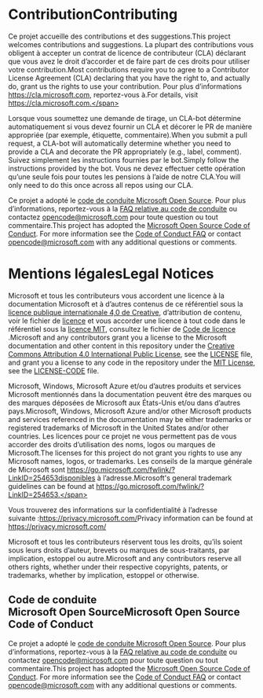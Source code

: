 # <a name="contributing"></a><span data-ttu-id="96b41-101">Contribution</span><span class="sxs-lookup"><span data-stu-id="96b41-101">Contributing</span></span>

<span data-ttu-id="96b41-102">Ce projet accueille des contributions et des suggestions.</span><span class="sxs-lookup"><span data-stu-id="96b41-102">This project welcomes contributions and suggestions.</span></span>  <span data-ttu-id="96b41-103">La plupart des contributions vous obligent à accepter un contrat de licence de contributeur (CLA) déclarant que vous avez le droit d’accorder et de faire part de ces droits pour utiliser votre contribution.</span><span class="sxs-lookup"><span data-stu-id="96b41-103">Most contributions require you to agree to a Contributor License Agreement (CLA) declaring that you have the right to, and actually do, grant us the rights to use your contribution.</span></span> <span data-ttu-id="96b41-104">Pour plus d’informations https://cla.microsoft.com, reportez-vous à.</span><span class="sxs-lookup"><span data-stu-id="96b41-104">For details, visit https://cla.microsoft.com.</span></span>

<span data-ttu-id="96b41-105">Lorsque vous soumettez une demande de tirage, un CLA-bot détermine automatiquement si vous devez fournir un CLA et décorer le PR de manière appropriée (par exemple, étiquette, commentaire).</span><span class="sxs-lookup"><span data-stu-id="96b41-105">When you submit a pull request, a CLA-bot will automatically determine whether you need to provide a CLA and decorate the PR appropriately (e.g., label, comment).</span></span> <span data-ttu-id="96b41-106">Suivez simplement les instructions fournies par le bot.</span><span class="sxs-lookup"><span data-stu-id="96b41-106">Simply follow the instructions provided by the bot.</span></span> <span data-ttu-id="96b41-107">Vous ne devez effectuer cette opération qu’une seule fois pour toutes les pensions à l’aide de notre CLA.</span><span class="sxs-lookup"><span data-stu-id="96b41-107">You will only need to do this once across all repos using our CLA.</span></span>

<span data-ttu-id="96b41-p103">Ce projet a adopté le [code de conduite Microsoft Open Source](https://opensource.microsoft.com/codeofconduct/). Pour plus d’informations, reportez-vous à la [FAQ relative au code de conduite](https://opensource.microsoft.com/codeofconduct/faq/) ou contactez [opencode@microsoft.com](mailto:opencode@microsoft.com) pour toute question ou tout commentaire.</span><span class="sxs-lookup"><span data-stu-id="96b41-p103">This project has adopted the [Microsoft Open Source Code of Conduct](https://opensource.microsoft.com/codeofconduct/). For more information see the [Code of Conduct FAQ](https://opensource.microsoft.com/codeofconduct/faq/) or contact [opencode@microsoft.com](mailto:opencode@microsoft.com) with any additional questions or comments.</span></span>

# <a name="legal-notices"></a><span data-ttu-id="96b41-110">Mentions légales</span><span class="sxs-lookup"><span data-stu-id="96b41-110">Legal Notices</span></span>

<span data-ttu-id="96b41-111">Microsoft et tous les contributeurs vous accordent une licence à la documentation Microsoft et à d’autres contenus de ce référentiel sous la [licence publique internationale 4,0 de Creative](https://creativecommons.org/licenses/by/4.0/legalcode), d’attribution de contenu, voir le fichier de [licence](LICENSE) et vous accorder une licence à tout code dans le référentiel sous la [licence MIT](https://opensource.org/licenses/MIT), consultez le fichier de [Code de licence](LICENSE-CODE) .</span><span class="sxs-lookup"><span data-stu-id="96b41-111">Microsoft and any contributors grant you a license to the Microsoft documentation and other content in this repository under the [Creative Commons Attribution 4.0 International Public License](https://creativecommons.org/licenses/by/4.0/legalcode), see the [LICENSE](LICENSE) file, and grant you a license to any code in the repository under the [MIT License](https://opensource.org/licenses/MIT), see the [LICENSE-CODE](LICENSE-CODE) file.</span></span>

<span data-ttu-id="96b41-112">Microsoft, Windows, Microsoft Azure et/ou d’autres produits et services Microsoft mentionnés dans la documentation peuvent être des marques ou des marques déposées de Microsoft aux États-Unis et/ou dans d’autres pays.</span><span class="sxs-lookup"><span data-stu-id="96b41-112">Microsoft, Windows, Microsoft Azure and/or other Microsoft products and services referenced in the documentation may be either trademarks or registered trademarks of Microsoft in the United States and/or other countries.</span></span>
<span data-ttu-id="96b41-113">Les licences pour ce projet ne vous permettent pas de vous accorder des droits d’utilisation des noms, logos ou marques de Microsoft.</span><span class="sxs-lookup"><span data-stu-id="96b41-113">The licenses for this project do not grant you rights to use any Microsoft names, logos, or trademarks.</span></span>
<span data-ttu-id="96b41-114">Les conseils de la marque générale de Microsoft sont https://go.microsoft.com/fwlink/?LinkID=254653disponibles à l’adresse.</span><span class="sxs-lookup"><span data-stu-id="96b41-114">Microsoft's general trademark guidelines can be found at https://go.microsoft.com/fwlink/?LinkID=254653.</span></span>

<span data-ttu-id="96b41-115">Vous trouverez des informations sur la confidentialité à l’adresse suivante :https://privacy.microsoft.com/</span><span class="sxs-lookup"><span data-stu-id="96b41-115">Privacy information can be found at https://privacy.microsoft.com/</span></span>

<span data-ttu-id="96b41-116">Microsoft et tous les contributeurs réservent tous les droits, qu’ils soient sous leurs droits d’auteur, brevets ou marques de sous-traitants, par implication, estoppel ou autre.</span><span class="sxs-lookup"><span data-stu-id="96b41-116">Microsoft and any contributors reserve all others rights, whether under their respective copyrights, patents, or trademarks, whether by implication, estoppel or otherwise.</span></span>

## <a name="microsoft-open-source-code-of-conduct"></a><span data-ttu-id="96b41-117">Code de conduite Microsoft Open Source</span><span class="sxs-lookup"><span data-stu-id="96b41-117">Microsoft Open Source Code of Conduct</span></span>
<span data-ttu-id="96b41-p105">Ce projet a adopté le [code de conduite Microsoft Open Source](https://opensource.microsoft.com/codeofconduct/). Pour plus d’informations, reportez-vous à la [FAQ relative au code de conduite](https://opensource.microsoft.com/codeofconduct/faq/) ou contactez [opencode@microsoft.com](mailto:opencode@microsoft.com) pour toute question ou tout commentaire.</span><span class="sxs-lookup"><span data-stu-id="96b41-p105">This project has adopted the [Microsoft Open Source Code of Conduct](https://opensource.microsoft.com/codeofconduct/). For more information see the [Code of Conduct FAQ](https://opensource.microsoft.com/codeofconduct/faq/) or contact [opencode@microsoft.com](mailto:opencode@microsoft.com) with any additional questions or comments.</span></span>
